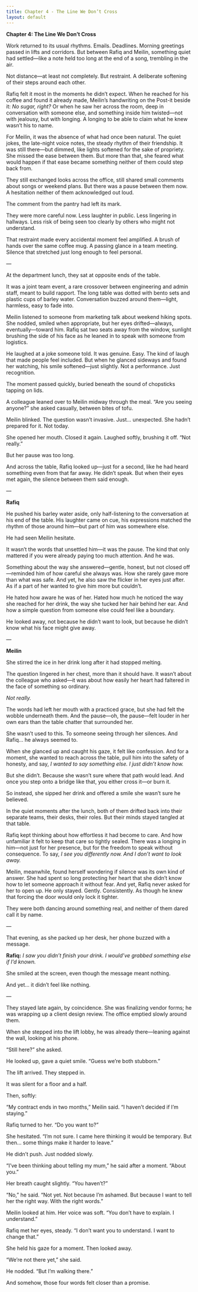 ```yaml
---
title: Chapter 4 - The Line We Don’t Cross
layout: default
---
```

**Chapter 4: The Line We Don’t Cross**

Work returned to its usual rhythms. Emails. Deadlines. Morning greetings passed in lifts and corridors. But between Rafiq and Meilin, something quiet had settled—like a note held too long at the end of a song, trembling in the air.

Not distance—at least not completely. But restraint. A deliberate softening of their steps around each other.

Rafiq felt it most in the moments he didn’t expect. When he reached for his coffee and found it already made, Meilin’s handwriting on the Post-it beside it: *No sugar, right?* Or when he saw her across the room, deep in conversation with someone else, and something inside him twisted—not with jealousy, but with longing. A longing to be able to claim what he knew wasn’t his to name.

For Meilin, it was the absence of what had once been natural. The quiet jokes, the late-night voice notes, the steady rhythm of their friendship. It was still there—but dimmed, like lights softened for the sake of propriety. She missed the ease between them. But more than that, she feared what would happen if that ease became something neither of them could step back from.

They still exchanged looks across the office, still shared small comments about songs or weekend plans. But there was a pause between them now. A hesitation neither of them acknowledged out loud.

The comment from the pantry had left its mark.

They were more careful now. Less laughter in public. Less lingering in hallways. Less risk of being seen too clearly by others who might not understand.

That restraint made every accidental moment feel amplified. A brush of hands over the same coffee mug. A passing glance in a team meeting. Silence that stretched just long enough to feel personal.

—

At the department lunch, they sat at opposite ends of the table.

It was a joint team event, a rare crossover between engineering and admin staff, meant to build rapport. The long table was dotted with bento sets and plastic cups of barley water. Conversation buzzed around them—light, harmless, easy to fade into.

Meilin listened to someone from marketing talk about weekend hiking spots. She nodded, smiled when appropriate, but her eyes drifted—always, eventually—toward him. Rafiq sat two seats away from the window, sunlight brushing the side of his face as he leaned in to speak with someone from logistics.

He laughed at a joke someone told. It was genuine. Easy. The kind of laugh that made people feel included. But when he glanced sideways and found her watching, his smile softened—just slightly. Not a performance. Just recognition.

The moment passed quickly, buried beneath the sound of chopsticks tapping on lids.

A colleague leaned over to Meilin midway through the meal. “Are you seeing anyone?” she asked casually, between bites of tofu.

Meilin blinked. The question wasn’t invasive. Just... unexpected. She hadn’t prepared for it. Not today.

She opened her mouth. Closed it again. Laughed softly, brushing it off. “Not really.”

But her pause was too long.

And across the table, Rafiq looked up—just for a second, like he had heard something even from that far away. He didn’t speak. But when their eyes met again, the silence between them said enough.

—

**Rafiq**

He pushed his barley water aside, only half-listening to the conversation at his end of the table. His laughter came on cue, his expressions matched the rhythm of those around him—but part of him was somewhere else.

He had seen Meilin hesitate.

It wasn’t the words that unsettled him—it was the pause. The kind that only mattered if you were already paying too much attention. And he was.

Something about the way she answered—gentle, honest, but not closed off—reminded him of how careful she always was. How she rarely gave more than what was safe. And yet, he also saw the flicker in her eyes just after. As if a part of her wanted to give him more but couldn’t.

He hated how aware he was of her. Hated how much he noticed the way she reached for her drink, the way she tucked her hair behind her ear. And how a simple question from someone else could feel like a boundary.

He looked away, not because he didn’t want to look, but because he didn’t know what his face might give away.

—

**Meilin**

She stirred the ice in her drink long after it had stopped melting.

The question lingered in her chest, more than it should have. It wasn’t about the colleague who asked—it was about how easily her heart had faltered in the face of something so ordinary.

*Not really.*

The words had left her mouth with a practiced grace, but she had felt the wobble underneath them. And the pause—oh, the pause—felt louder in her own ears than the table chatter that surrounded her.

She wasn’t used to this. To someone seeing through her silences. And Rafiq… he always seemed to.

When she glanced up and caught his gaze, it felt like confession. And for a moment, she wanted to reach across the table, pull him into the safety of honesty, and say, *I wanted to say something else. I just didn’t know how.*

But she didn’t. Because she wasn’t sure where that path would lead. And once you step onto a bridge like that, you either cross it—or burn it.

So instead, she sipped her drink and offered a smile she wasn’t sure he believed.

In the quiet moments after the lunch, both of them drifted back into their separate teams, their desks, their roles. But their minds stayed tangled at that table.

Rafiq kept thinking about how effortless it had become to care. And how unfamiliar it felt to keep that care so tightly sealed. There was a longing in him—not just for her presence, but for the freedom to speak without consequence. To say, *I see you differently now. And I don’t want to look away.*

Meilin, meanwhile, found herself wondering if silence was its own kind of answer. She had spent so long protecting her heart that she didn’t know how to let someone approach it without fear. And yet, Rafiq never asked for her to open up. He only stayed. Gently. Consistently. As though he knew that forcing the door would only lock it tighter.

They were both dancing around something real, and neither of them dared call it by name.

—

That evening, as she packed up her desk, her phone buzzed with a message.

**Rafiq:** *I saw you didn’t finish your drink. I would’ve grabbed something else if I’d known.*

She smiled at the screen, even though the message meant nothing.

And yet… it didn’t feel like nothing.

—

They stayed late again, by coincidence. She was finalizing vendor forms; he was wrapping up a client design review. The office emptied slowly around them.

When she stepped into the lift lobby, he was already there—leaning against the wall, looking at his phone.

“Still here?” she asked.

He looked up, gave a quiet smile. “Guess we’re both stubborn.”

The lift arrived. They stepped in.

It was silent for a floor and a half.

Then, softly:

“My contract ends in two months,” Meilin said. “I haven’t decided if I’m staying.”

Rafiq turned to her. “Do you want to?”

She hesitated. “I’m not sure. I came here thinking it would be temporary. But then... some things make it harder to leave.”

He didn’t push. Just nodded slowly.

“I’ve been thinking about telling my mum,” he said after a moment. “About you.”

Her breath caught slightly. “You haven’t?”

“No,” he said. “Not yet. Not because I’m ashamed. But because I want to tell her the right way. With the right words.”

Meilin looked at him. Her voice was soft. “You don’t have to explain. I understand.”

Rafiq met her eyes, steady. “I don’t want you to understand. I want to change that.”

She held his gaze for a moment. Then looked away.

“We’re not there yet,” she said.

He nodded. “But I’m walking there.”

And somehow, those four words felt closer than a promise.

